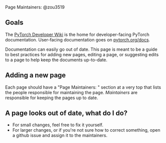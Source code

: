Page Maintainers: @zou3519

## Goals

The [PyTorch Developer Wiki](https://github.com/pytorch/pytorch/wiki/) is the home for developer-facing PyTorch documentation. User-facing documentation goes on [pytorch.org/docs](https://pytorch.org/docs/stable/index.html).

Documentation can easily go out of date. This page is meant to be a guide to best practices for adding new pages, editing a page, or suggesting edits to a page to help keep the documents up-to-date.

## Adding a new page

Each page should have a "Page Maintainers: " section at a very top that lists the people responsible for maintaining the page. *Maintainers* are responsible for keeping the pages up to date.

## A page looks out of date, what do I do?

* For small changes, feel free to fix it yourself.
* For larger changes, or if you're not sure how to correct something, open a github issue and assign it to the maintainers.